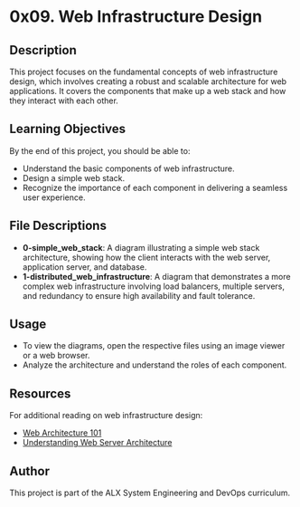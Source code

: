 # 0x09. Web Infrastructure Design

## Description
This project focuses on the fundamental concepts of web infrastructure design, which involves creating a robust and scalable architecture for web applications. It covers the components that make up a web stack and how they interact with each other.

## Learning Objectives
By the end of this project, you should be able to:
- Understand the basic components of web infrastructure.
- Design a simple web stack.
- Recognize the importance of each component in delivering a seamless user experience.

## File Descriptions
- **0-simple_web_stack**: A diagram illustrating a simple web stack architecture, showing how the client interacts with the web server, application server, and database.
- **1-distributed_web_infrastructure**: A diagram that demonstrates a more complex web infrastructure involving load balancers, multiple servers, and redundancy to ensure high availability and fault tolerance.

## Usage
- To view the diagrams, open the respective files using an image viewer or a web browser. 
- Analyze the architecture and understand the roles of each component.

## Resources
For additional reading on web infrastructure design:
- [Web Architecture 101](https://www.codecademy.com/articles/what-is-web-architecture)
- [Understanding Web Server Architecture](https://www.digitalocean.com/community/tutorials/understanding-the-web-server-architecture)

## Author
This project is part of the ALX System Engineering and DevOps curriculum.

